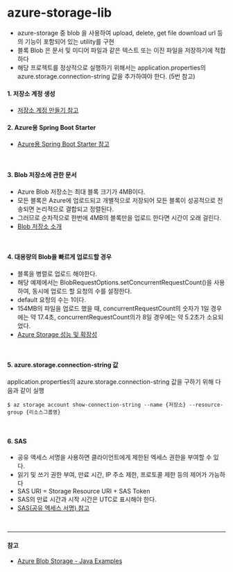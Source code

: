 # azure-storage-lib

- azure-storage 중 blob 을 사용하여 upload, delete, get file download url 등의 기능이 포함되어 있는 utility를 구현
- 블록 Blob 은 문서 및 미디어 파일과 같은 텍스트 또는 이진 파일을 저장하기에 적합하다
- 해당 프로젝트를 정상적으로 실행하기 위해서는 application.properties의 azure.storage.connection-string 값을 추가하여야 한다. (5번 참고)  


#### 1. 저장소 계정 생성
- [저장소 계정 만들기 참고](https://docs.microsoft.com/ko-kr/azure/storage/common/storage-quickstart-create-account?tabs=azure-cli) <br/>

#### 2. Azure용 Spring Boot Starter
- [Azure용 Spring Boot Starter 참고](https://docs.microsoft.com/ko-kr/java/azure/spring-framework/spring-boot-starters-for-azure)
<br/>

#### 3. Blob 저장소에 관한 문서
- Azure Blob 저장소는 최대 블록 크기가 4MB이다.
- 모든 블록은 Azure에 업로드되고 개별적으로 저장되어 모든 블록이 성공적으로 전송되면 논리적으로 결합되고 정렬된다.
- 그러므로 순차적으로 한번에 4MB의 블록만을 업로드 한다면 시간이 오래 걸린다.
- [Blob 저장소 소개](https://docs.microsoft.com/ko-kr/azure/storage/blobs/storage-blobs-introduction)
<br/>

#### 4. 대용량의 Blob을 빠르게 업로드할 경우
- 블록을 병렬로 업로드 해야한다.
- 해당 예제에서는 BlobRequestOptions.setConcurrentRequestCount()을 사용하여, 동시에 업로드 할 요청의 수를 설정한다.
- default 요청의 수는 1이다.
- 154MB의 파일을 업로드 했을 때, concurrentRequestCount의 숫자가 1일 경우에는 약 17.4초, concurrentRequestCount의가 8일 경우에는 약 5.2초가 소요되었다.
- [Azure Storage 성능 및 확장성](https://docs.microsoft.com/ko-kr/azure/storage/common/storage-performance-checklist)
<br/>

#### 5. azure.storage.connection-string 값
application.properties의 azure.storage.connection-string 값을 구하기 위해 다음과 같이 실행
```
$ az storage account show-connection-string --name {저장소} --resource-group {리소스그룹명}
```
<br/>

#### 6. SAS
- 공유 액세스 서명을 사용하면 클라이언트에게 제한된 엑세스 권한을 부여할 수 있다.
- 읽기 및 쓰기 권한 부여, 만료 시간, IP 주소 제한, 프로토콜 제한 등의 제어가 가능하다
- SAS URI = Storage Resource URI + SAS Token
- SAS의 만료 시간과 시작 시간은 UTC로 표시해야 한다.
- [SAS(공유 엑세스 서명) 참고](https://docs.microsoft.com/ko-kr/azure/storage/common/storage-dotnet-shared-access-signature-part-1#examples-of-sas-uris)

<br/>


---
#### 참고
- [Azure Blob Storage - Java Examples](http://softeng.oicr.on.ca/andy_yang/2017/02/13/azure-java-examples/s)
